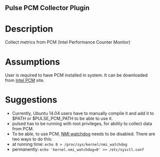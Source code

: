 ## Pulse PCM Collector Plugin

# Description
Collect metrics from PCM (Intel Performance Counter Monitor)

# Assumptions
User is required to have PCM installed in system. It can be downloaded from [Intel PCM](http://www.intel.com/software/pcm) site.

# Suggestions
* Currently, Ubuntu 14.04 users have to manually compile it and add it to $PATH or $PULSE_PCM_PATH to be able to use it.
* pulsed has to be running with root privileges, for ability to collect data from PCM.
* To be able, to use PCM, [NMI watchdog](https://en.wikipedia.org/wiki/Non-maskable_interrupt) needs to be disabled. There are two ways to do this:
 * at running time: `echo 0 > /proc/sys/kernel/nmi_watchdog`
 * permanently: `echo 'kernel.nmi_watchdog=0' >> /etc/sysctl.conf`
